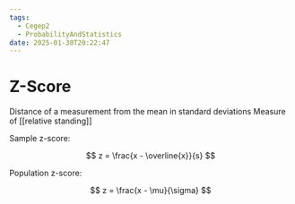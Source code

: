 ```yaml
---
tags:
  - Cegep2
  - ProbabilityAndStatistics
date: 2025-01-30T20:22:47
---
```


# Z-Score

Distance of a measurement from the mean in standard deviations
Measure of [[relative standing]]

Sample z-score:

$$
z = \frac{x - \overline{x}}{s}
$$

Population z-score:

$$
z = \frac{x - \mu}{\sigma}
$$